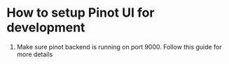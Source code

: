 # How to setup Pinot UI for development 

1. Make sure pinot backend is running on port 9000. Follow this guide for more details 
